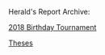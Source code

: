 Herald's Report Archive:

[2018 Birthday Tournament](birthday_tournament_2018)

[Theses](/Theses/)

